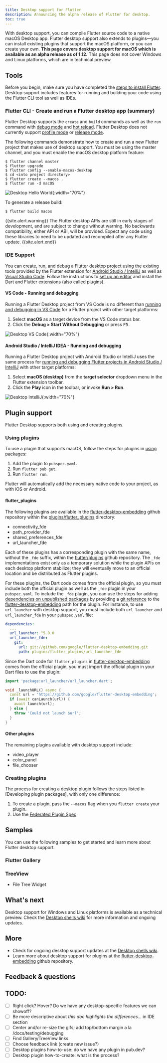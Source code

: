 ```yaml
---
title: Desktop support for Flutter
description: Announcing the alpha release of Flutter for desktop.
toc: true
---
```

With desktop support, you can compile Flutter source code to a native macOS
Desktop app. Flutter desktop support also extends to plugins&mdash;you can
install existing plugins that support the macOS platform, or you can create
your own. **This page covers desktop support for macOS which is available as an
alpha release as of 1.12.** This page does not cover Windows and Linux
platforms, which are in technical preview.

## Tools
Before you begin, make sure you have completed the [steps to install Flutter].
Desktop support includes features for running and building your code using the
Flutter CLI tool as well as IDEs.

### Flutter CLI - Create and run a Flutter desktop app (summary)
Flutter Desktop supports the `create` and `build` commands as well as the `run`
command with [debug mode] and [hot reload]. Flutter Desktop does not currently
support [profile mode] or [release mode].

The following commands demonstrate how to create and run a new Flutter project
that makes use of desktop support. You must be using the master channel, and you
must enable the macOS desktop platform feature:

```terminal
$ flutter channel master
$ flutter upgrade
$ flutter config --enable-macos-desktop
$ cd <into project directory>
$ flutter create --macos .
$ flutter run -d macOS
```

![Desktop Hello World](/images/desktop/desktop_hello_world.gif){:width="70%"}

To generate a release build:
```terminal
$ flutter build macos
```
{{site.alert.warning}} The Flutter desktop APIs are still in early stages of
development, and are subject to change without warning. No backwards
compatibility, either API or ABI, will be provided. Expect any code using these
libraries to need to be updated and recompiled after any Flutter update.
{{site.alert.end}}

### IDE Support
You can create, run, and debug a Flutter desktop project using the existing
tools provided by the Flutter extension for [Android Studio / IntelliJ] as well
as [Visual Studio Code]. Follow the instructions to [set up an editor] and install
the Dart and Flutter extensions (also called plugins).

#### VS Code - Running and debugging

Running a Flutter Desktop project from VS Code is no different than [running and
debugging in VS Code] for a Flutter project with other target platforms:
 1. Select **macOS** as a target device from the VS Code status bar.
 2. Click the **Debug > Start Without Debugging** or press <kbd>F5</kbd>.

![Desktop VS Code](/images/desktop/desktop_vscode.gif){:width="70%"}

#### Android Studio / IntelliJ IDEA - Running and debugging
Running a Flutter Desktop project with Android Studio or IntelliJ uses the same
process for [running and debugging Flutter projects in Android Studio / IntelliJ] with other
target platforms:
1. Select **macOS (desktop)** from the **target selector** dropdown menu in the
   Flutter extension toolbar.
2. Click the **Play** icon in the toolbar, or invoke **Run > Run**.

![Desktop IntelliJ](/images/desktop/desktop_intellij.gif){:width="70%"}

## Plugin support
Flutter Desktop supports both using and creating plugins.

### Using plugins
To use a plugin that supports macOS, follow the steps for plugins in [using
packages]:
1. Add the plugin to `pubspec.yaml`.
2. Run `flutter pub get`.
3. Run `flutter run`.

Flutter will automatically add the necessary native code
   to your project, as with iOS or Android.

#### flutter_plugins
The following plugins are available in the [flutter-desktop-embedding] github
repository within the [plugins/flutter_plugins] directory:
- connectivity_fde
- path_provider_fde
- shared_preferences_fde
- url_launcher_fde

Each of these plugins has a corresponding plugin with the same name, without the
`_fde` suffix, within the [flutter/plugins] github repository. The `_fde`
implementations exist only as a temporary solution while the plugin APIs on each
desktop platform stabilize;  they will eventually move to an official location
and be distributed as Flutter plugins.

For these plugins, the Dart code comes from the official plugin, so you must
include both the official plugin as well as the `_fde` plugin in your
`pubspec.yaml`. To include the `_fde` plugin, you can use the steps for
adding [dependencies on unpublished packages] by providing a [git reference] to the
[flutter-desktop-embedding] path for the plugin. For instance, to use
`url_launcher` with desktop support, you must include both `url_launcher` and
`url_launcher_fde` in your `pubspec.yaml` file:

```yaml
dependencies:
  ...
  url_launcher: ^5.0.0
  url_launcher_fde:
    git:
      url: git://github.com/google/flutter-desktop-embedding.git
      path: plugins/flutter_plugins/url_launcher_fde
```

Since the Dart code for `flutter_plugins` in [flutter-desktop-embedding] comes
from the official plugin, you must import the official plugin in your Dart files
to use the plugin:

```dart
import 'package:url_launcher/url_launcher.dart';

void _launchURL() async {
  const url = 'https://github.com/google/flutter-desktop-embedding';
  if (await canLaunch(url)) {
    await launch(url);
  } else {
    throw 'Could not launch $url';
  }
}
```

#### Other plugins

The remaining plugins available with desktop support include:
- video_player
- color_panel
- file_chooser

### Creating plugins
The process for creating a desktop plugin follows the steps listed in
[Developing plugin packages], with only one difference:
1. To create a plugin, pass the `--macos` flag when you `flutter create` your
   plugin.
2. Use the [Federated Plugin Spec]

## Samples
You can use the following samples to get started and learn more about Flutter
desktop support.

### Flutter Gallery

### TreeView
- File Tree Widget

## What's next
Desktop support for Windows and Linux platforms is available as a technical
preview. Check the [Desktop shells wiki] for more information and ongoing updates.

## More
- Check for ongoing desktop support updates at the [Desktop shells wiki].
- Learn more about desktop support for plugins at the [flutter-desktop-embedding]
  github repository.

## Feedback & questions

## TODO:
- [ ] Right click? Hover? Do we have any desktop-specific features we can showoff?
- [ ] Be more descriptive about *this doc highlights the differences...* in IDE
  section
- [ ] Center and/or re-size the gifs; add top/bottom margin a la /docs/testing/debugging
- [ ] Find Gallery/TreeView links
- [ ] Choose feedback link (create new issue?)
- [ ] Desktop plugins how-to-use: do we have any plugin in pub.dev?
- [ ] Desktop plugin how-to-create: what is the process?

[steps to install Flutter]: /docs/get-started/install/macos
[hot reload]: /docs/development/tools/hot-reload
[debug mode]: /docs/testing/build-modes#debug
[profile mode]: /docs/testing/build-modes#profile
[release mode]: /docs/testing/build-modes#release
[federated plugin spec]: https://docs.google.com/document/d/1LD7QjmzJZLCopUrFAAE98wOUQpjmguyGTN2wd_89Srs/edit?pli=1#heading=h.pub7jnop54q0

[Android Studio / IntelliJ]: /docs/development/tools/android-studio
[Visual Studio Code]: /docs/development/tools/vs-code
[set up an editor]: /docs/get-started/editor

[Running and debugging in VS Code]: /docs/development/tools/vs-code#running-and-debugging
[Running and debugging Flutter projects in Android Studio / IntelliJ]: /docs/development/tools/android-studio#running-and-debugging

[Using packages]: /docs/development/packages-and-plugins/using-packages
[Desktop shells wiki]: {{site.repo.flutter}}/wiki/Desktop-shells
[flutter-desktop-embedding]: https://github.com/google/flutter-desktop-embedding/tree/master/plugins#dart
[flutter/plugins]: {{site.repo.organization}}/plugins
[plugins/flutter_plugins]: https://github.com/google/flutter-desktop-embedding/tree/master/plugins/flutter_plugins
[git reference]: {{site.dart-site}}/tools/pub/dependencies#git-packages
[dependencies on unpublished packages]: /docs/development/packages-and-plugins/using-packages#dependencies-on-unpublished-packages